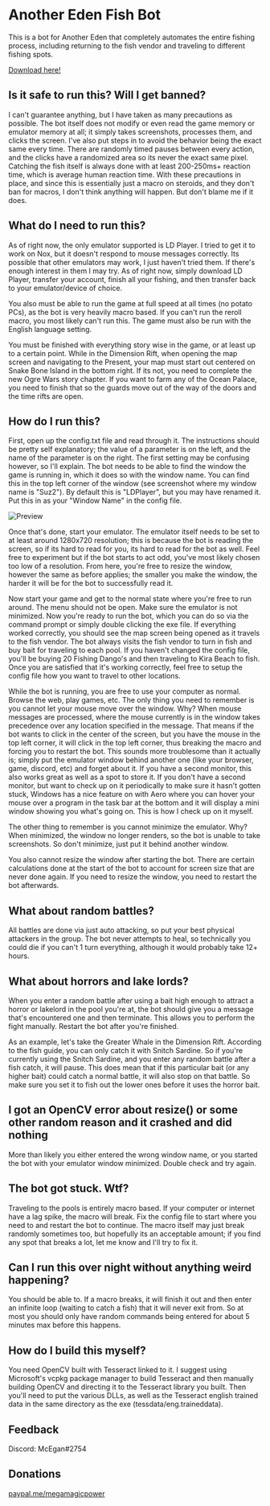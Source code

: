 # Another Eden Fish Bot
This is a bot for Another Eden that completely automates the entire fishing process, including returning to the fish vendor and traveling to different fishing spots.

[Download here!](https://github.com/MegaMagicPower/Another-Eden-Fish-Bot/releases/latest)



## Is it safe to run this? Will I get banned?
I can't guarantee anything, but I have taken as many precautions as possible. The bot itself does not modify or even read the game memory or emulator memory at all; it simply takes screenshots, processes them, and clicks the screen. I've also put steps in to avoid the behavior being the exact same every time. There are randomly timed pauses between every action, and the clicks have a randomized area so its never the exact same pixel. Catching the fish itself is always done with at least 200-250ms+ reaction time, which is average human reaction time. With these precautions in place, and since this is essentially just a macro on steroids, and they don't ban for macros, I don't think anything will happen. But don't blame me if it does.



## What do I need to run this?
As of right now, the only emulator supported is LD Player. I tried to get it to work on Nox, but it doesn't respond to mouse messages correctly. Its possible that other emulators may work, I just haven't tried them. If there's enough interest in them I may try. As of right now, simply download LD Player, transfer your account, finish all your fishing, and then transfer back to your emulator/device of choice.

You also must be able to run the game at full speed at all times (no potato PCs), as the bot is very heavily macro based. If you can't run the reroll macro, you most likely can't run this. The game must also be run with the English language setting.

You must be finished with everything story wise in the game, or at least up to a certain point. While in the Dimension Rift, when opening the map screen and navigating to the Present, your map must start out centered on Snake Bone Island in the bottom right. If its not, you need to complete the new Ogre Wars story chapter. If you want to farm any of the Ocean Palace, you need to finish that so the guards move out of the way of the doors and the time rifts are open.



## How do I run this?
First, open up the config.txt file and read through it. The instructions should be pretty self explanatory; the value of a parameter is on the left, and the name of the parameter is on the right. The first setting may be confusing however, so I'll explain. The bot needs to be able to find the window the game is running in, which it does so with the window name. You can find this in the top left corner of the window (see screenshot where my window name is "Suz2"). By default this is "LDPlayer", but you may have renamed it. Put this in as your "Window Name" in the config file.

![Preview](https://i.imgur.com/INxSNRW.png)

Once that's done, start your emulator. The emulator itself needs to be set to at least around 1280x720 resolution; this is because the bot is reading the screen, so if its hard to read for you, its hard to read for the bot as well. Feel free to experiment but if the bot starts to act odd, you've most likely chosen too low of a resolution. From here, you're free to resize the window, however the same as before applies; the smaller you make the window, the harder it will be for the bot to successfully read it.

Now start your game and get to the normal state where you're free to run around. The menu should not be open. Make sure the emulator is not minimized. Now you're ready to run the bot, which you can do so via the command prompt or simply double clicking the exe file. If everything worked correctly, you should see the map screen being opened as it travels to the fish vendor. The bot always visits the fish vendor to turn in fish and buy bait for traveling to each pool. If you haven't changed the config file, you'll be buying 20 Fishing Dango's and then traveling to Kira Beach to fish. Once you are satisfied that it's working correctly, feel free to setup the config file how you want to travel to other locations.

While the bot is running, you are free to use your computer as normal. Browse the web, play games, etc. The only thing you need to remember is you cannot let your mouse move over the window. Why? When mouse messages are processed, where the mouse currently is in the window takes precedence over any location specified in the message. That means if the bot wants to click in the center of the screen, but you have the mouse in the top left corner, it will click in the top left corner, thus breaking the macro and forcing you to restart the bot. This sounds more troublesome than it actually is; simply put the emulator window behind another one (like your browser, game, discord, etc) and forget about it. If you have a second monitor, this also works great as well as a spot to store it. If you don't have a second monitor, but want to check up on it periodically to make sure it hasn't gotten stuck, Windows has a nice feature on with Aero where you can hover your mouse over a program in the task bar at the bottom and it will display a mini window showing you what's going on. This is how I check up on it myself.

The other thing to remember is you cannot minimize the emulator. Why? When minimized, the window no longer renders, so the bot is unable to take screenshots. So don't minimize, just put it behind another window.

You also cannot resize the window after starting the bot. There are certain calculations done at the start of the bot to account for screen size that are never done again. If you need to resize the window, you need to restart the bot afterwards.



## What about random battles?
All battles are done via just auto attacking, so put your best physical attackers in the group. The bot never attempts to heal, so technically you could die if you can't 1 turn everything, although it would probably take 12+ hours.



## What about horrors and lake lords?
When you enter a random battle after using a bait high enough to attract a horror or lakelord in the pool you're at, the bot should give you a message that's encountered one and then terminate. This allows you to perform the fight manually. Restart the bot after you're finished.

As an example, let's take the Greater Whale in the Dimension Rift. According to the fish guide, you can only catch it with Snitch Sardine. So if you're currently using the Snitch Sardine, and you enter any random battle after a fish catch, it will pause. This does mean that if this particular bait (or any higher bait) could catch a normal battle, it will also stop on that battle. So make sure you set it to fish out the lower ones before it uses the horror bait.



## I got an OpenCV error about resize() or some other random reason and it crashed and did nothing
More than likely you either entered the wrong window name, or you started the bot with your emulator window minimized. Double check and try again.



## The bot got stuck. Wtf?
Traveling to the pools is entirely macro based. If your computer or internet have a lag spike, the macro will break. Fix the config file to start where you need to and restart the bot to continue. The macro itself may just break randomly sometimes too, but hopefully its an acceptable amount; if you find any spot that breaks a lot, let me know and I'll try to fix it.



## Can I run this over night without anything weird happening?
You should be able to. If a macro breaks, it will finish it out and then enter an infinite loop (waiting to catch a fish) that it will never exit from. So at most you should only have random commands being entered for about 5 minutes max before this happens.



## How do I build this myself?
You need OpenCV built with Tesseract linked to it. I suggest using Microsoft's vcpkg package manager to build Tesseract and then manually building OpenCV and directing it to the Tesseract library you built. Then you'll need to put the various DLLs, as well as the Tesseract english trained data in the same directory as the exe (tessdata/eng.traineddata).



## Feedback
Discord: McEgan#2754



## Donations
[paypal.me/megamagicpower](https://www.paypal.me/megamagicpower)